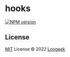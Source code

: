 # hooks

[![NPM version](https://img.shields.io/npm/v/hooks?color=a1b858&label=)](https://www.npmjs.com/package/hooks)

## License

[MIT](./LICENSE) License © 2022 [Loogeek](https://github.com/Loogeek)
